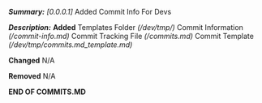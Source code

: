 

***Summary:***
*[0.0.0.1]* Added Commit Info For Devs

***Description:***
**Added**
Templates Folder *(/dev/tmp/)*
Commit Information *(/commit-info.md)*
Commit Tracking File *(/commits.md)*
Commit Template *(/dev/tmp/commits.md_template.md)*

**Changed**
N/A

**Removed**
N/A

**END OF COMMITS.MD**
